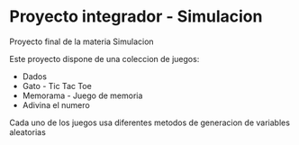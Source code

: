 # Proyecto integrador - Simulacion

Proyecto final de la materia Simulacion  

Este proyecto dispone de una coleccion de juegos:
* Dados
* Gato - Tic Tac Toe
* Memorama - Juego de memoria
* Adivina el numero 

Cada uno de los juegos usa diferentes metodos de generacion de variables aleatorias